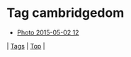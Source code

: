 <!--
title: Tag cambridgedom
date: 2020-06-28T14:57:48.670Z
tags:
-->
# Tag cambridgedom

 * [Photo 2015-05-02 12](117933266427.md)

| [Tags](tags.md) | [Top](index.md) |
